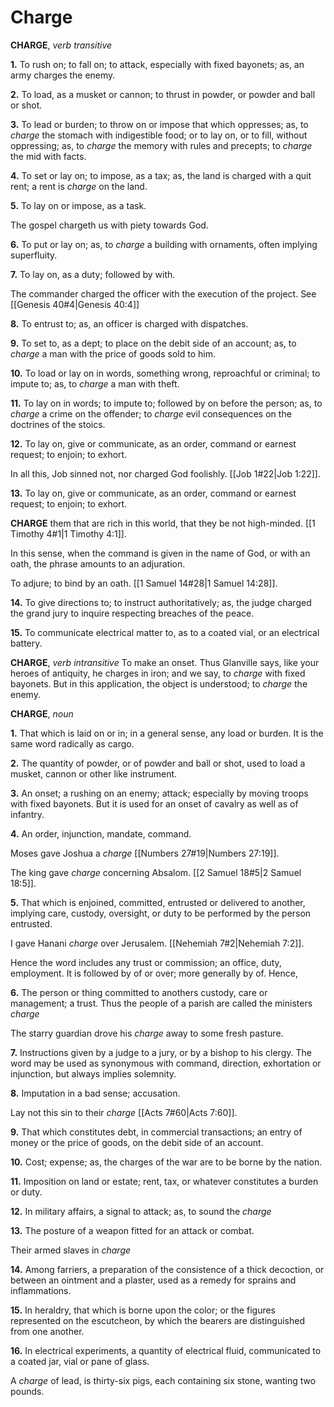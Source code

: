 # Charge

**CHARGE**, _verb transitive_

**1.** To rush on; to fall on; to attack, especially with fixed bayonets; as, an army charges the enemy.

**2.** To load, as a musket or cannon; to thrust in powder, or powder and ball or shot.

**3.** To lead or burden; to throw on or impose that which oppresses; as, to _charge_ the stomach with indigestible food; or to lay on, or to fill, without oppressing; as, to _charge_ the memory with rules and precepts; to _charge_ the mid with facts.

**4.** To set or lay on; to impose, as a tax; as, the land is charged with a quit rent; a rent is _charge_ on the land.

**5.** To lay on or impose, as a task.

The gospel chargeth us with piety towards God.

**6.** To put or lay on; as, to _charge_ a building with ornaments, often implying superfluity.

**7.** To lay on, as a duty; followed by with.

The commander charged the officer with the execution of the project. See [[Genesis 40#4|Genesis 40:4]]

**8.** To entrust to; as, an officer is charged with dispatches.

**9.** To set to, as a dept; to place on the debit side of an account; as, to _charge_ a man with the price of goods sold to him.

**10.** To load or lay on in words, something wrong, reproachful or criminal; to impute to; as, to _charge_ a man with theft.

**11.** To lay on in words; to impute to; followed by on before the person; as, to _charge_ a crime on the offender; to _charge_ evil consequences on the doctrines of the stoics.

**12.** To lay on, give or communicate, as an order, command or earnest request; to enjoin; to exhort.

In all this, Job sinned not, nor charged God foolishly. [[Job 1#22|Job 1:22]].

**13.** To lay on, give or communicate, as an order, command or earnest request; to enjoin; to exhort.

**CHARGE** them that are rich in this world, that they be not high-minded. [[1 Timothy 4#1|1 Timothy 4:1]].

In this sense, when the command is given in the name of God, or with an oath, the phrase amounts to an adjuration.

To adjure; to bind by an oath. [[1 Samuel 14#28|1 Samuel 14:28]].

**14.** To give directions to; to instruct authoritatively; as, the judge charged the grand jury to inquire respecting breaches of the peace.

**15.** To communicate electrical matter to, as to a coated vial, or an electrical battery.

**CHARGE**, _verb intransitive_ To make an onset. Thus Glanville says, like your heroes of antiquity, he charges in iron; and we say, to _charge_ with fixed bayonets. But in this application, the object is understood; to _charge_ the enemy.

**CHARGE**, _noun_

**1.** That which is laid on or in; in a general sense, any load or burden. It is the same word radically as cargo.

**2.** The quantity of powder, or of powder and ball or shot, used to load a musket, cannon or other like instrument.

**3.** An onset; a rushing on an enemy; attack; especially by moving troops with fixed bayonets. But it is used for an onset of cavalry as well as of infantry.

**4.** An order, injunction, mandate, command.

Moses gave Joshua a _charge_ [[Numbers 27#19|Numbers 27:19]].

The king gave _charge_ concerning Absalom. [[2 Samuel 18#5|2 Samuel 18:5]].

**5.** That which is enjoined, committed, entrusted or delivered to another, implying care, custody, oversight, or duty to be performed by the person entrusted.

I gave Hanani _charge_ over Jerusalem. [[Nehemiah 7#2|Nehemiah 7:2]].

Hence the word includes any trust or commission; an office, duty, employment. It is followed by of or over; more generally by of. Hence,

**6.** The person or thing committed to anothers custody, care or management; a trust. Thus the people of a parish are called the ministers _charge_

The starry guardian drove his _charge_ away to some fresh pasture.

**7.** Instructions given by a judge to a jury, or by a bishop to his clergy. The word may be used as synonymous with command, direction, exhortation or injunction, but always implies solemnity.

**8.** Imputation in a bad sense; accusation.

Lay not this sin to their _charge_ [[Acts 7#60|Acts 7:60]].

**9.** That which constitutes debt, in commercial transactions; an entry of money or the price of goods, on the debit side of an account.

**10.** Cost; expense; as, the charges of the war are to be borne by the nation.

**11.** Imposition on land or estate; rent, tax, or whatever constitutes a burden or duty.

**12.** In military affairs, a signal to attack; as, to sound the _charge_

**13.** The posture of a weapon fitted for an attack or combat.

Their armed slaves in _charge_

**14.** Among farriers, a preparation of the consistence of a thick decoction, or between an ointment and a plaster, used as a remedy for sprains and inflammations.

**15.** In heraldry, that which is borne upon the color; or the figures represented on the escutcheon, by which the bearers are distinguished from one another.

**16.** In electrical experiments, a quantity of electrical fluid, communicated to a coated jar, vial or pane of glass.

A _charge_ of lead, is thirty-six pigs, each containing six stone, wanting two pounds.